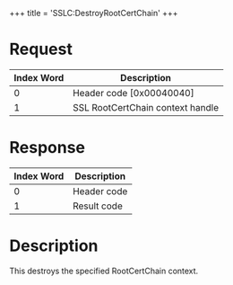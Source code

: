 +++
title = 'SSLC:DestroyRootCertChain'
+++

# Request

| Index Word | Description                      |
|------------|----------------------------------|
| 0          | Header code \[0x00040040\]       |
| 1          | SSL RootCertChain context handle |

# Response

| Index Word | Description |
|------------|-------------|
| 0          | Header code |
| 1          | Result code |

# Description

This destroys the specified RootCertChain context.
